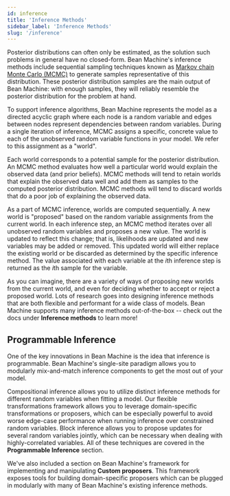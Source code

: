 ```yaml
---
id: inference
title: 'Inference Methods'
sidebar_label: 'Inference Methods'
slug: '/inference'
---
```

<!-- @import "../../header.md" -->

Posterior distributions can often only be estimated, as the solution such problems in general have no closed-form. Bean Machine's inference methods include sequential sampling techniques known as [Markov chain Monte Carlo (MCMC)](https://towardsdatascience.com/a-zero-math-introduction-to-markov-chain-monte-carlo-methods-dcba889e0c50) to generate samples representative of this distribution. These posterior distribution samples are the main output of Bean Machine: with enough samples, they will reliably resemble the posterior distribution for the problem at hand.

To support inference algorithms, Bean Machine represents the model as a directed acyclic graph where each node is a random variable and edges between nodes represent dependencies between random variables. During a single iteration of inference, MCMC assigns a specific, concrete value to each of the unobserved random variable functions in your model. We refer to this assignment as a "world".

Each world corresponds to a potential sample for the posterior distribution. An MCMC method evaluates how well a particular world would explain the observed data (and prior beliefs). MCMC methods will tend to retain worlds that explain the observed data well and add them as samples to the computed posterior distribution. MCMC methods will tend to discard worlds that do a poor job of explaining the observed data.

As a part of MCMC inference, worlds are computed sequentially. A new world is "proposed" based on the random variable assignments from the current world. In each inference step, an MCMC method iterates over all unobserved random variables and proposes a new value. The world is updated to reflect this change; that is, likelihoods are updated and new variables may be added or removed. This updated world will either replace the existing world or be discarded as determined by the specific inference method. The value associated with each variable at the $i$th inference step is returned as the $i$th sample for the variable.

As you can imagine, there are a variety of ways of proposing new worlds from the current world, and even for deciding whether to accept or reject a proposed world. Lots of research goes into designing inference methods that are both flexible and performant for a wide class of models. Bean Machine supports many inference methods out-of-the-box -- check out the docs under **Inference methods** to learn more!

## Programmable Inference

One of the key innovations in Bean Machine is the idea that inference is programmable. Bean Machine's single-site paradigm allows you to modularly mix-and-match inference components to get the most out of your model.

Compositional inference allows you to utilize distinct inference methods for different random variables when fitting a model. Our flexible transformations framework allows you to leverage domain-specific transformations or proposers, which can be especially powerful to avoid worse edge-case performance when running inference over constrained random variables. Block inference allows you to propose updates for several random variables jointly, which can be necessary when dealing with highly-correlated variables. All of these techniques are covered in the **Programmable Inference** section.

We've also included a section on Bean Machine's framework for implementing and manipulating **Custom proposers**. This framework exposes tools for building domain-specific proposers which can be plugged in modularly with many of Bean Machine's existing inference methods.
